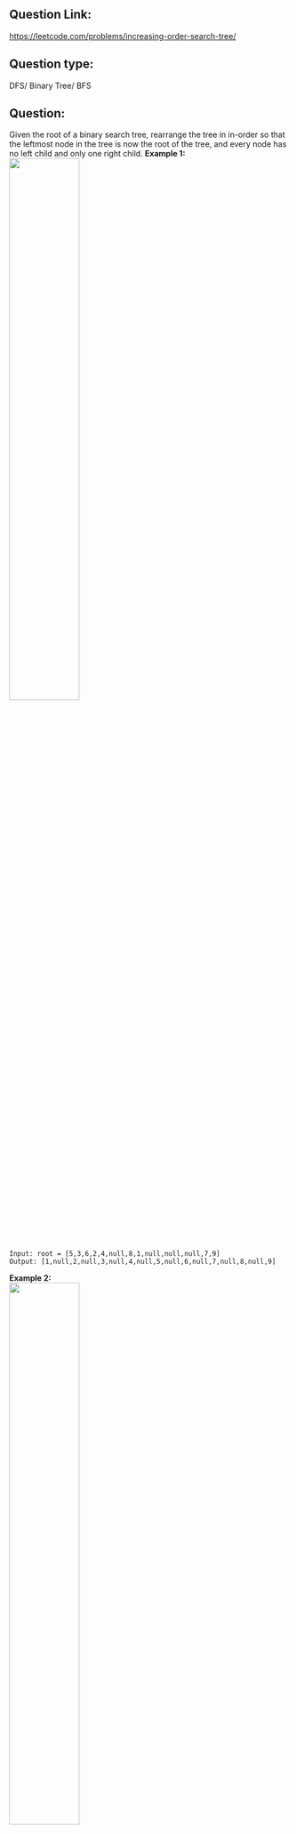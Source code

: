 ## Question Link:
https://leetcode.com/problems/increasing-order-search-tree/

## Question type: 
DFS/ Binary Tree/ BFS
## Question:
Given the root of a binary search tree, rearrange the tree in in-order so that the leftmost node in the tree is now the root of the tree, and every node has no left child and only one right child.
**Example 1:**      
<img src="https://user-images.githubusercontent.com/59671980/129123925-500a80cb-0a3a-41ac-8bf6-c4e53a465cf3.png" width="50%" height="50%">
```
Input: root = [5,3,6,2,4,null,8,1,null,null,null,7,9]
Output: [1,null,2,null,3,null,4,null,5,null,6,null,7,null,8,null,9]
```
**Example 2:**    
<img src="https://assets.leetcode.com/uploads/2020/11/17/ex2.jpg" width="50%" height="50%">
```
Input: root = [5,1,7]
Output: [1,null,5,null,7]
```

## Solution
Main idea:
1. Recursively call function `increasingBST(TreeNode root, TreeNode tail)`,  `tail` is its next node in inorder
2. If root == null, the head will be `tail`, so we return `tail` directly.
3. we recursively call increasingBST(root.left, root), change left subtree into the linked list + current node.
4. we recursively call increasingBST(root.right, tail), change right subtree into the linked list + tail.
5. Since it's single linked list, so we set root.left = null.    
**Complexity**    
O(N) time traversal of all nodes    
O(height) space
```java
class Solution {
    public TreeNode increasingBST(TreeNode root) {
        return increasingBST(root, null);
    }

    public TreeNode increasingBST(TreeNode root, TreeNode tail) {
        if (root == null) return tail;
        TreeNode res = increasingBST(root.left, root);
        root.left = null;
        root.right = increasingBST(root.right, tail);
        return res;
    }

}
```
